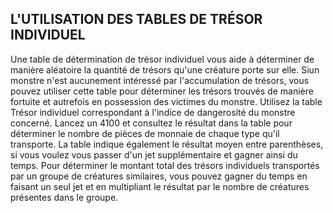 ## L'UTILISATION DES TABLES DE TRÉSOR INDIVIDUEL

Une table de détermination de trésor individuel vous aide à
déterminer de manière aléatoire la quantité de trésors qu'une
créature porte sur elle. Siun monstre n'est aucunement
intéressé par l'accumulation de trésors, vous pouvez utiliser
cette table pour déterminer les trésors trouvés de manière
fortuite et autrefois en possession des victimes du monstre.
Utilisez la table Trésor individuel correspondant à l'indice
de dangerosité du monstre concerné. Lancez un 4100 et
consultez le résultat dans la table pour déterminer le nombre
de pièces de monnaie de chaque type qu'il transporte. La table
indique également le résultat moyen entre parenthèses, si vous
voulez vous passer d'un jet supplémentaire et gagner ainsi du
temps. Pour déterminer le montant total des trésors individuels
transportés par un groupe de créatures similaires, vous pouvez
gagner du temps en faisant un seul jet et en multipliant le
résultat par le nombre de créatures présentes dans le groupe.